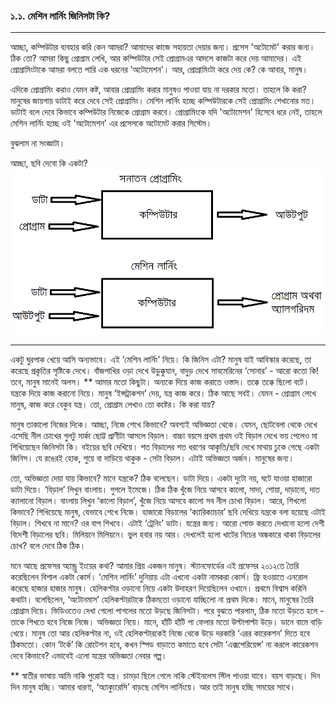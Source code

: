 ### ১.১. মেশিন লার্নিং জিনিসটা কি?

---

আচ্ছা, কম্পিউটার ব্যবহার করি কেন আমরা? আমাদের কাজে সহায়তা দেয়ার জন্য। প্রসেস 'অটোমেট' করার জন্য। ঠিক তো? আমরা কিছু প্রোগ্রাম লেখি, আর কম্পিউটার সেই প্রোগ্রামএর আদলে কাজটা করে দেয় আমাদের। এই প্রোগ্রামিংটাকে আমরা বলতে পারি এক ধরনের 'অটোমেশন'। আর, প্রোগ্রামিংটা করে দেয় কে? কে আবার, মানুষ।

এদিকে প্রোগ্রামিং করাও যেমন কষ্ট, আবার প্রোগ্রামিং করার মানুষও পাওয়া যায় না দরকার মতো। তাহলে কি করা? মানুষের জায়গায় ডাটাই করে দেবে সেই প্রোগ্রামিং। মেশিন লার্নিং হচ্ছে কম্পিউটারকে সেই প্রোগ্রামিং শেখানোর মত। ডাটাই বলে দেবে কিভাবে কম্পিউটার নিজেকে প্রোগ্রাম করবে। প্রোগ্রামিংকে যদি 'অটোমেশন' হিসেবে ধরে নেই, তাহলে মেশিন লার্নিং হচ্ছে ওই 'অটোমেশন' এর প্রসেসকে অটোমেট করার সিস্টেম।

বুঝলাম না সংজ্ঞাটা।

আচ্ছা, ছবি দেবো কি একটা?![](/assets/def.png)

---

একটু ঘুরপাক খেয়ে আসি অন্যভাবে। এই ‘মেশিন লার্নিং’ নিয়ে। কি জিনিস এটা? মানুষ যাই আবিস্কার করেছে, তা করেছে প্রকৃতির সৃষ্টিকে দেখে। বাঁজপাখির ওড়া দেখে উড়ুক্কুযান, বাদুড় দেখে সাবমেরিনের ‘সোনার’ - আরো কতো কি! তবে, মানুষ মানেই অলস। \*\* আমার মতো কিছুটা। অন্যকে দিয়ে কাজ করাতে ওস্তাদ। তক্কে তক্কে ছিলো বটে। যন্ত্রকে দিয়ে কাজ করানো নিয়ে। মানুষ ‘ইন্সট্রাকশন’ দেয়, যন্ত্র কাজ করে। ঠিক আছে সবই। যেমন - প্রোগ্রাম লেখে মানুষ, কাজ করে বেকুব যন্ত্র। তো, প্রোগ্রাম লেখাও তো কষ্টের। কি করা যায়?

মানুষ তাকালো নিজের দিকে। আচ্ছা, নিজে শেখে কিভাবে? অবশ্যই অভিজ্ঞতা থেকে। যেমন, ছোটবেলা থেকে দেখে এসেছি নীল চোখের গুলটু মার্কা ছোট্ট প্রাণীটা আসলে বিড়াল। বাচ্চা বয়সে প্রথম প্রথম ওই বিড়াল দেখে ভয় পেলেও মা শিখিয়েছেন জিনিসটা কি। বইয়ের ছবি দেখিয়ে। শত বিড়ালের শত ধরণের আকৃতি/ছবি দেখে মাথায় ঢুকে গেছে একটা জিনিস। যে রঙেরই হোক, শুয়ে বা দাড়িয়ে থাকুক - সেটা বিড়াল। এটাই অভিজ্ঞতা অর্জন। মানুষের জন্য।

তো, অভিজ্ঞতা দেয়া যায় কিভাবে? মানে যন্ত্রকে? ঠিক বলেছেন। ডাটা দিয়ে। একটা দুটো নয়, ঘটে যাওয়া হাজারো ডাটা দিয়ে। ‘বিড়াল’ লিখুন বাংলায়। গুগলে ইমেজে। ঠিক ঠিক খুঁজে নিয়ে আসবে কালো, সাদা, শোয়া, দাড়ানো, দাত ক্যালানো বিড়াল। বাংলায় লিখুন ‘কালো বিড়াল’, খুঁজে নিয়ে আসবে কালো সব নীল চোখা বিড়াল। আরে, শিখলো কিভাবে? শিখিয়েছে মানুষ, যেভাবে শেখে নিজে। হাজারো বিড়ালের ‘ক্যারিক্যাচার’ ছবি দেখিয়ে যন্ত্রকে বলা হয়েছে এটাই বিড়াল। শিখবে না মানে? ওর বাপ শিখবে। এটাই ‘ট্রেনিং’ ডাটা। যন্ত্রের জন্য। আরো পোক্ত করতে দেখানো হলো দেশী বিদেশী বিড়ালের ছবি। মিলিয়নে মিলিয়নে। ভুল হবার নয় আর। দেখলেই হলো খাটের নিচের অন্ধকারে থাকা বিড়ালের চোখ? বলে দেবে ঠিক ঠিক।

মনে আছে প্রফেসর অ্যান্ড্রু ইংয়ের কথা? আমার প্রিয় একজন মানুষ। স্ট্যানফোর্ডের এই প্রফেসর ২০১২তে তৈরি করেছিলেন বিশাল একটা কোর্স। ‘মেশিন লার্নিং’ দুনিয়ায় এটা এখনো একটা নামকরা কোর্স। ফ্রি হওয়াতে এনরোল করেছে হাজার হাজার মানুষ। হেলিকপ্টার ওড়ানো নিয়ে একটা উদাহরণ দিয়েছিলেন ওখানে। প্রথমে বিশ্বাস করিনি কথাটা। বলেছিলেন, ‘অটোনমাস’ হেলিকপ্টারটাকে ঠিকমতো ওড়ানো যাচ্ছিলো না প্রথম দিকে। মানে, মানুষের তৈরি প্রোগ্রাম দিয়ে। ভিডিওতেও দেখা গেলো পাগলের মতো উড়ছে জিনিসটা। পরে বুঝতে পারলাম, ঠিক মতো উড়তে হলে - তাকে শিখতে হবে নিজে নিজে। অভিজ্ঞতা নিয়ে। মানে, হাঁটি হাঁটি পা ফেলার মতো উল্টাপাল্টা উড়ে। ডানে বামে বাড়ি খেয়ে। মানুষ তো আর হেলিকপ্টার না, ওই হেলিকপ্টারকেই নিজে থেকে উড়ে দরকারি ‘এরর কারেকশন’ দিতে হবে ঠিকমতো। কোন ‘টর্কে’ কি রোটেশন হবে, কখন স্পিড বাড়াতে কমাতে হবে সেটা ‘এক্সপেরিয়েন্স’ না করলে কারেকশন দেবে কিভাবে? এভাবেই এলো যন্ত্রের অভিজ্ঞতা নেবার গল্প।

\*\* স্বাতীর ভাষায় আমি নাকি পুরোই যন্ত্র। চামড়া ছিলে গেলে নাকি স্টেইনলেস স্টিল পাওয়া যাবে। বয়স বাড়ছে। দিন দিন মানুষ হচ্ছি। আমার ধারণা, ‘অ্যাক্যুরেসি’ বাড়ছে মেশিন লার্নিংয়ে। আর তাই মানুষ হচ্ছি সময়ের সাথে।

